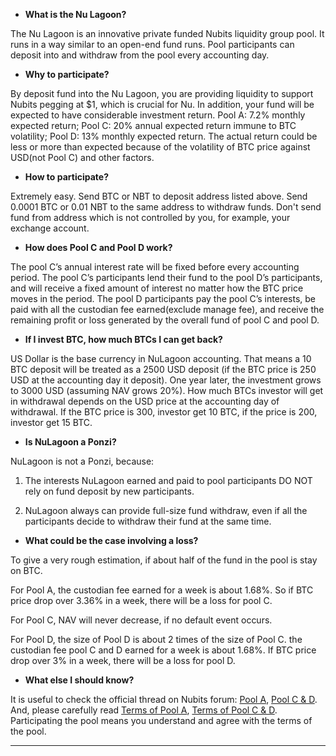 

 - **What is the Nu Lagoon?**

The Nu Lagoon is an innovative private funded Nubits liquidity group pool. It runs in a way similar to an open-end fund runs. Pool participants can deposit into and withdraw from the pool every accounting day.  

 - **Why to participate?**

By deposit fund into the Nu Lagoon, you are providing liquidity to support Nubits pegging at $1, which is crucial for Nu. In addition, your fund will be expected to have considerable investment return. Pool A: 7.2% monthly expected return; Pool C: 20% annual expected return immune to BTC volatility; Pool D: 13% monthly expected return. The actual return could be less or more than expected because of the volatility of BTC price against USD(not Pool C) and other factors.

 - **How to participate?**

Extremely easy. Send BTC or NBT to deposit address listed above. Send 0.0001 BTC or 0.01 NBT to the same address to withdraw funds. Don't send fund from address which is not controlled by you, for example, your exchange account.

 - **How does Pool C and Pool D work?**
 
The pool C’s annual interest rate will be fixed before every accounting period. The pool C’s participants lend their fund to the pool D’s participants, and will receive a fixed amount of interest no matter how the BTC price moves in the period. The pool D participants pay the pool C’s interests, be paid with all the custodian fee earned(exclude manage fee), and receive the remaining profit or loss generated by the overall fund of pool C and pool D.

 - **If I invest BTC, how much BTCs I can get back?**
 
US Dollar is the base currency in NuLagoon accounting. That means a 10 BTC deposit will be treated as a 2500 USD deposit (if the BTC price is 250 USD at the accounting day it deposit). One year later, the investment grows to 3000 USD (assuming NAV grows 20%). How much BTCs investor will get in withdrawal depends on the USD price at the accounting day of withdrawal. If the BTC price is 300, investor get 10 BTC, if the price is 200, investor get 15 BTC.

 - **Is NuLagoon a Ponzi?**

NuLagoon is not a Ponzi, because:

1) The interests NuLagoon earned and paid to pool participants DO NOT rely on fund deposit by new participants.

2) NuLagoon always can provide full-size fund withdraw, even if all the participants decide to withdraw their fund at the same time.

 - **What could be the case involving a loss?**

To give a very rough estimation, if about half of the fund in the pool is stay on BTC.

For Pool A, the custodian fee earned for a week is about 1.68%. So if BTC price drop over 3.36% in a week, there will be a loss for pool C.

For Pool C, NAV will never decrease, if no default event occurs.

For Pool D, the size of Pool D is about 2 times of the size of Pool C. the custodian fee pool C and D earned for a week is about 1.68%. If BTC price drop over 3% in a week, there will be a loss for pool D.

 - **What else I should know?**

It is useful to check the official thread on Nubits forum: [Pool A][1], [Pool C & D][2]. And, please carefully read [Terms of Pool A][3], [Terms of Pool C & D][4]. Participating the pool means you understand and agree with the terms of the pool. 

  
----------


  [1]: https://discuss.nubits.com/t/nu-lagoon-the-nu-lagoon-is-supportting-bitcoin-co-id-now-nav-1-062-14-may/1777
  [2]: https://discuss.nubits.com/t/preann-the-creation-of-nu-lagoon-pool-c-and-pool-d-the-first-liquidity-pool-immune-to-btc-volatility-and-the-first-leveraged-liquidity-pool/2161
  [3]: https://github.com/henrynu/NuLagoon/blob/master/Terms%20of%20Pool%20A.md
  [4]: https://github.com/henrynu/NuLagoon/blob/master/Terms%20of%20Pool%20C%20%26%20D.md